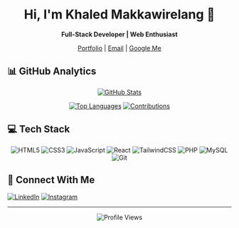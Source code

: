 <div align="center">
  
# Hi, I'm Khaled Makkawirelang 👋

**Full-Stack Developer | Web Enthusiast**

[Portfolio](https://github.com/oledunwahid) | [Email](mailto:makkawirelang@gmail.com) | [Google Me](https://www.google.com/search?q=khaled+makkawirelang)

</div>

## 📊 GitHub Analytics

<div align="center">
  
[![GitHub Stats](https://github-readme-stats-sigma-five.vercel.app/api?username=oledunwahid&show_icons=true&theme=tokyonight&hide_border=true&include_all_commits=true&count_private=true)](https://github.com/oledunwahid)

[![Top Languages](https://github-readme-stats-sigma-five.vercel.app/api/top-langs/?username=oledunwahid&theme=tokyonight&hide_border=true&include_all_commits=true&count_private=true&layout=compact&langs_count=8)](https://github.com/oledunwahid)
[![Contributions](https://github-contributor-stats.vercel.app/api?username=oledunwahid&limit=5&theme=tokyonight&hide_border=true&combine_all_yearly_contributions=true)](https://github.com/oledunwahid)

</div>

## 💻 Tech Stack

<div align="center">

![HTML5](https://img.shields.io/badge/HTML5-E34F26?style=for-the-badge&logo=html5&logoColor=white)
![CSS3](https://img.shields.io/badge/CSS3-1572B6?style=for-the-badge&logo=css3&logoColor=white)
![JavaScript](https://img.shields.io/badge/JavaScript-F7DF1E?style=for-the-badge&logo=javascript&logoColor=black)
![React](https://img.shields.io/badge/React-61DAFB?style=for-the-badge&logo=react&logoColor=black)
![TailwindCSS](https://img.shields.io/badge/TailwindCSS-38B2AC?style=for-the-badge&logo=tailwind-css&logoColor=white)
![PHP](https://img.shields.io/badge/PHP-777BB4?style=for-the-badge&logo=php&logoColor=white)
![MySQL](https://img.shields.io/badge/MySQL-4479A1?style=for-the-badge&logo=mysql&logoColor=white)
![Git](https://img.shields.io/badge/Git-F05032?style=for-the-badge&logo=git&logoColor=white)

</div>

## 🤝 Connect With Me

<div align="left">

[![LinkedIn](https://img.shields.io/badge/LinkedIn-0077B5?style=for-the-badge&logo=linkedin&logoColor=white)](https://linkedin.com/in/khaled-makkawirelang-a29174236)
[![Instagram](https://img.shields.io/badge/Instagram-E4405F?style=for-the-badge&logo=instagram&logoColor=white)](https://www.instagram.com/khalmk/)

</div>

---

<div align="center">
  
![Profile Views](https://komarev.com/ghpvc/?username=oledunwahid&color=blue&style=flat-square)

</div>
